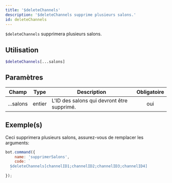 ```yaml
---
title: '$deleteChannels'
description: '$deleteChannels supprime plusieurs salons.'
id: deleteChannels
---
```


`$deleteChannels` supprimera plusieurs salons.

## Utilisation

```php
$deleteChannels[...salons]
```

## Paramètres

| Champ     | Type   | Description                                | Obligatoire |
| --------- | ------ | ------------------------------------------ |:-----------:|
| ...salons | entier | L'ID des salons qui devront être supprimé. |     oui     |

## Exemple(s)

Ceci supprimera plusieurs salons, assurez-vous de remplacer les arguments:

```javascript
bot.command({
    name: 'supprimerSalons',
    code: `
  $deleteChannels[channelID1;channelID2;channelID3;channelID4]
  `
});
```

